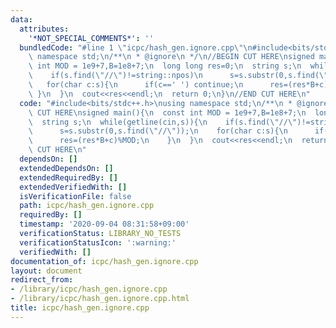 ```yaml
---
data:
  attributes:
    '*NOT_SPECIAL_COMMENTS*': ''
  bundledCode: "#line 1 \"icpc/hash_gen.ignore.cpp\"\n#include<bits/stdc++.h>\nusing\
    \ namespace std;\n/**\n * @ignore\n */\n//BEGIN CUT HERE\nsigned main(){\n  const\
    \ int MOD = 1e9+7,B=1e8+7;\n  long long res=0;\n  string s;\n  while(getline(cin,s)){\n\
    \    if(s.find(\"//\")!=string::npos)\n      s=s.substr(0,s.find(\"//\"));\n \
    \   for(char c:s){\n      if(c==' ') continue;\n      res=(res*B+c)%MOD;\n   \
    \ }\n  }\n  cout<<res<<endl;\n  return 0;\n}\n//END CUT HERE\n"
  code: "#include<bits/stdc++.h>\nusing namespace std;\n/**\n * @ignore\n */\n//BEGIN\
    \ CUT HERE\nsigned main(){\n  const int MOD = 1e9+7,B=1e8+7;\n  long long res=0;\n\
    \  string s;\n  while(getline(cin,s)){\n    if(s.find(\"//\")!=string::npos)\n\
    \      s=s.substr(0,s.find(\"//\"));\n    for(char c:s){\n      if(c==' ') continue;\n\
    \      res=(res*B+c)%MOD;\n    }\n  }\n  cout<<res<<endl;\n  return 0;\n}\n//END\
    \ CUT HERE\n"
  dependsOn: []
  extendedDependsOn: []
  extendedRequiredBy: []
  extendedVerifiedWith: []
  isVerificationFile: false
  path: icpc/hash_gen.ignore.cpp
  requiredBy: []
  timestamp: '2020-09-04 08:31:58+09:00'
  verificationStatus: LIBRARY_NO_TESTS
  verificationStatusIcon: ':warning:'
  verifiedWith: []
documentation_of: icpc/hash_gen.ignore.cpp
layout: document
redirect_from:
- /library/icpc/hash_gen.ignore.cpp
- /library/icpc/hash_gen.ignore.cpp.html
title: icpc/hash_gen.ignore.cpp
---
```

